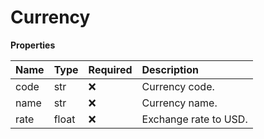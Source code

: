 # Currency

**Properties**

| Name | Type  | Required | Description           |
| :--- | :---- | :------- | :-------------------- |
| code | str   | ❌       | Currency code.        |
| name | str   | ❌       | Currency name.        |
| rate | float | ❌       | Exchange rate to USD. |

<!-- This file was generated by liblab | https://liblab.com/ -->
